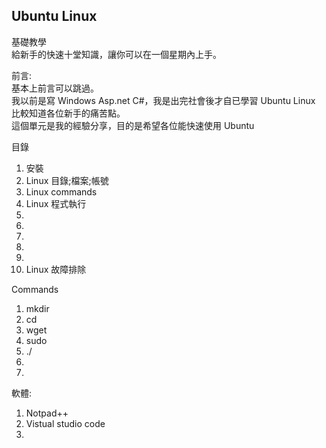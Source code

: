 Ubuntu Linux  
--  
基礎教學  
給新手的快速十堂知識，讓你可以在一個星期內上手。  

前言:  
基本上前言可以跳過。  
我以前是寫 Windows Asp.net C#，我是出完社會後才自已學習 Ubuntu Linux 比較知道各位新手的痛苦點。  
這個單元是我的經驗分享，目的是希望各位能快速使用 Ubuntu  
  
  目錄  
1. 安裝
2. Linux 目錄;檔案;帳號
3. Linux commands
4. Linux 程式執行
5. 
6.
7.
8.
9.
10. Linux 故障排除  


Commands  
1. mkdir  
2. cd  
3. wget  
4. sudo  
5. ./  
6. 
7. 


軟體:
1. Notpad++
2. Vistual studio code  
3. 
